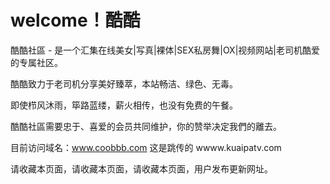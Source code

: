 # welcome！酷酷

酷酷社區 - 是一个汇集在线美女|写真|裸体|SEX私房舞|OX|视频网站|老司机酷爱的专属社区。

酷酷致力于老司机分享美好臻萃，本站畅洁、绿色、无毒。 

即使栉风沐雨，筚路蓝缕，薪火相传，也没有免费的午餐。 

酷酷社區需要忠于、喜爱的会员共同维护，你的赞举决定我們的離去。 

目前访问域名：www.coobbb.com   这是跳传的 wwww.kuaipatv.com

请收藏本页面，请收藏本页面，请收藏本页面，用户发布更新网址。  
